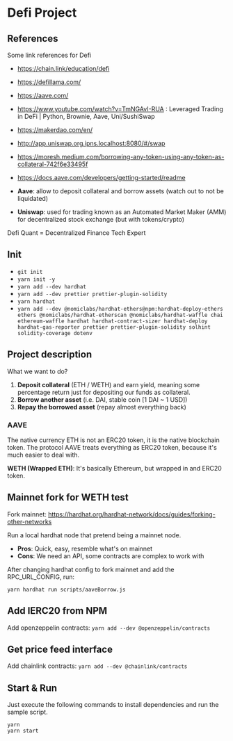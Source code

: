 # Defi Project

## References

Some link references for Defi

- <https://chain.link/education/defi>
- <https://defillama.com/>
- <https://aave.com/>
- <https://www.youtube.com/watch?v=TmNGAvI-RUA> : Leveraged Trading in DeFi | Python, Brownie, Aave, Uni/SushiSwap
- <https://makerdao.com/en/>
- <http://app.uniswap.org.ipns.localhost:8080/#/swap>
- <https://moresh.medium.com/borrowing-any-token-using-any-token-as-collateral-742f6e33495f>
- <https://docs.aave.com/developers/getting-started/readme>

- **Aave**: allow to deposit collateral and borrow assets (watch out to not be liquidated)
- **Uniswap**: used for trading known as an Automated Market Maker (AMM) for decentralized stock exchange (but with tokens/crypto)

Defi Quant = Decentralized Finance Tech Expert

## Init

- `git init`
- `yarn init -y`
- `yarn add --dev hardhat`
- `yarn add --dev prettier prettier-plugin-solidity`
- `yarn hardhat`
- `yarn add --dev @nomiclabs/hardhat-ethers@npm:hardhat-deploy-ethers ethers @nomiclabs/hardhat-etherscan @nomiclabs/hardhat-waffle chai ethereum-waffle hardhat hardhat-contract-sizer hardhat-deploy hardhat-gas-reporter prettier prettier-plugin-solidity solhint solidity-coverage dotenv`

## Project description

What we want to do?

1. **Deposit collateral** (ETH / WETH) and earn yield, meaning some percentage return just for depositing our funds as collateral.
2. **Borrow another asset** (i.e. DAI, stable coin [1 DAI ~ 1 USD])
3. **Repay the borrowed asset** (repay almost everything back)

### AAVE

The native currency ETH is not an ERC20 token, it is the native blockchain token.
The protocol AAVE treats everything as ERC20 token, because it's much easier to deal with.

**WETH (Wrapped ETH)**: It's basically Ethereum, but wrapped in and ERC20 token.

## Mainnet fork for WETH test

Fork mainnet: <https://hardhat.org/hardhat-network/docs/guides/forking-other-networks>

Run a local hardhat node that pretend being a mainnet node.

- **Pros**: Quick, easy, resemble what's on mainnet
- **Cons**: We need an API, some contracts are complex to work with

After changing hardhat config to fork mainnet and add the RPC_URL_CONFIG, run:

`yarn hardhat run scripts/aaveBorrow.js`

## Add IERC20 from NPM

Add openzeppelin contracts: `yarn add --dev @openzeppelin/contracts`

## Get price feed interface

Add chainlink contracts: `yarn add --dev @chainlink/contracts`

## Start & Run

Just execute the following commands to install dependencies and run the sample script.

```shell
yarn
yarn start
```
